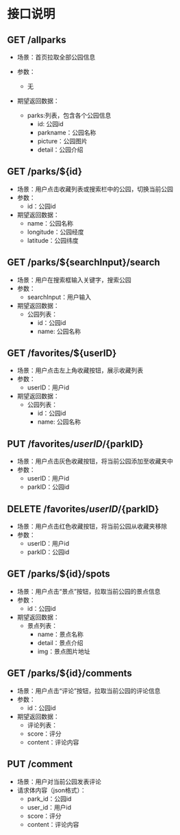 # 接口说明

## GET /allparks

- 场景：首页拉取全部公园信息

- 参数：
  - 无

- 期望返回数据：
  - parks:列表，包含各个公园信息
    - id: 公园id
    - parkname：公园名称
    - picture：公园图片
    - detail：公园介绍

## GET /parks/${id}

- 场景：用户点击收藏列表或搜索栏中的公园，切换当前公园
- 参数：
  - id：公园id
- 期望返回数据：
  - name：公园名称
  - longitude：公园经度
  - latitude：公园纬度

## GET /parks/${searchInput}/search

- 场景：用户在搜索框输入关键字，搜索公园
- 参数：
  - searchInput：用户输入
- 期望返回数据：
  - 公园列表：
    - id：公园id
    - name: 公园名称

## GET /favorites/${userID}

- 场景：用户点击左上角收藏按钮，展示收藏列表
- 参数：
  - userID：用户id
- 期望返回数据：
  - 公园列表：
    - id：公园id
    - name: 公园名称

## PUT /favorites/${userID}/${parkID}

- 场景：用户点击灰色收藏按钮，将当前公园添加至收藏夹中
- 参数：
  - userID：用户id
  - parkID：公园id

## DELETE /favorites/${userID}/${parkID}

- 场景：用户点击红色收藏按钮，将当前公园从收藏夹移除
- 参数：
  - userID：用户id
  - parkID：公园id

## GET /parks/${id}/spots

- 场景：用户点击“景点”按钮，拉取当前公园的景点信息
- 参数：
  - id：公园id
- 期望返回数据：
  - 景点列表：
    - name：景点名称
    - detail：景点介绍
    - img：景点图片地址

## GET /parks/${id}/comments

- 场景：用户点击“评论”按钮，拉取当前公园的评论信息
- 参数：
  - id：公园id
- 期望返回数据：
  - 评论列表：
  - score：评分
  - content：评论内容

## PUT /comment

- 场景：用户对当前公园发表评论
- 请求体内容（json格式）：
  - park_id：公园id
  - user_id：用户id
  - score：评分
  - content：评论内容
  